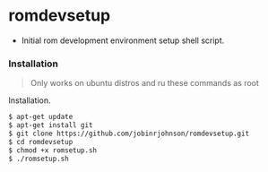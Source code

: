 # romdevsetup

  - Initial rom development environment setup shell script.

### Installation

> Only works on ubuntu distros and ru these commands as root

Installation.

```sh
$ apt-get update
$ apt-get install git
$ git clone https://github.com/jobinrjohnson/romdevsetup.git
$ cd romdevsetup
$ chmod +x romsetup.sh
$ ./romsetup.sh
```

